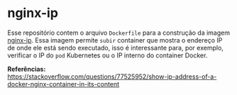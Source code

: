 # nginx-ip
Esse repositório contem o arquivo `Dockerfile` para a construção da imagem [nginx-ip](https://hub.docker.com/repository/docker/raulneris/nginx-ip/general). Essa imagem permite `subir` container que mostra o endereço IP de onde ele está sendo executado, isso é interessante para, por exemplo, verificar o IP do `pod` Kubernetes ou o IP interno do container Docker.

**Referências:**  
https://stackoverflow.com/questions/77525952/show-ip-address-of-a-docker-nginx-container-in-its-content
